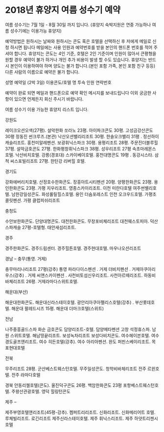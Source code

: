 # 2018년 휴양지 여름 성수기 예약

여름 성수기는 7월 1일 - 8월 30일 까지 입니다.
(휴양지 숙박지원은 연중 가능하나 여름 성수기에는 이용가능 휴양지)

예약방법은 원하시는 날짜와 원하시는 콘도 혹은 호텔을 선택하신 후 저에게 메일로 신청 하시면 됩니다 
메일에는 사용 인원과 예약번호를 받을 본인의 핸드폰 번호를 적어 주셔야 합니다.
휴양지는 콘도는 4인 기준, 호텔은 2인 기준이며 인원이 많아서 큰평형을 원할 경우
예약이 불가 하거나 개인 추가 비용이 발생 할 수도 있습니다. 
휴양지는 반드시 본인이 이용하여야 하며 양도는 불가 합니다.(본인 포함 가족, 본인 포함 친구 등등)
다른 사람의 이름으로 예약은 불가 합니다.

성명	예약일 (2박 3일)	이용콘도/호텔 명	투숙 인원	연락번호
　	　	　	　	　

예약이 완료 되면 메일과 핸드폰으로 예약 확인 메시지를 보내드립니다 
이외 궁금한 사항이 있으면 언제든지 회신 주시기 바랍니다.

여름 성수기 이용 가능한 휴양지 리스트 입니다.

강원도

레이크오션오색(27평). 설악한화 쏘라노 23평. 아이파크콘도 30평. 
고성금강산콘도 30평 정동진 썬크루즈.(본관) 낙산오션밸리리조트 30평. 
한솔오크밸리 31평 . 정선하이캐슬리조트. 홍천미알레펜션.
보광휘닉스파크 30평. 용평리조트 28평. 주문진더블루힐 37평. 
설악금호콘도 27평. 한화평창휘닉스파크 38평. 성우리조트 27평
속초마레몬스호텔. 낙산비치호텔. 강릉(경포대) 스카이베이호텔. 
홍천대명콘도 19평 . 동강시스타. 삼척 씨스포빌리조트 27평. 
한탄강 리버힐 호텔. 

경기도

강화에버리치호텔. 산정호수한화콘도. 장흥아트시티펜션 20평. 양평한화콘도 23평.
용인한화콘도 23평. 가평 지우리조트. 영종스카이리조트. 이천 미란다호텔
여주썬밸리호텔. 남한강일성콘도. 화성롤릴힐스호텔. 용인 더숨포레스트
인천 오크우드호텔. 가평초콜릿펜션. 가평 클럽피쉬리조트

충청도

수안보한화콘도. 단양대명콘도. 대천한화콘도. 무창포비체리조트
대천웨스토피아. 덕산스파캐슬 27평-호텔형. 태안새섬리조트. 


경주 

경주한화콘도. 경주드림센터. 경주힐튼호텔. 경주현대호텔. 마우나오션리조트


경남 – 충무(통영. 거제) 

충무마리나리조트 27평(강추) 통영 파라다이스펜션 . 거제 더비치펜션 . 
거제아쿠아리우스(강추) . 거제 씨앤스카이펜션 . 사천비토섬신우리조트.
사천아르떼리조트. 하동비바체리조트 26평. 거제라마다스위트호텔.


해운대(부산)

해운대한화콘도. 해운대신라스테이호텔. 광안리아쿠아펠리스호텔(강추) . 
부산롯데호텔. 해운대 팔레드시즈 15평. 해운대 더마크호텔(스위트) 

전남

나주중흥골드스파 화순 금호콘도 담양리조트-호텔. 담양메타펜션
고창 석정휴스파. 남원 스위트호텔. 해남땅끝리조트. 보성녹차리조트
보성다비치콘도. 여수헤이븐호텔. 여수경도골프앤리조트. 여수 히든호텔(강추).
여수 아리아펜션. 완도 퍼핀스베이리조트. 목포현대호텔


전북

무주리조트 28평. 군산베스트웨스턴호텔. 무주일성콘도. 청학비바체리조트
전주 르윈호텔. 전주 라마다호텔


경북 
안동리첼호텔(콘도). 울진덕구콘도 26평. 백암한화콘도 23평
포항베스트웨스턴호텔. 주왕산관광호텔. 영덕 힐링턴콘도


제주 –

제주부영호텔앤리조트(45평-강추). 켐퍼트리리조트.
신화리조트. 신화메리어트 호텔. 루체빌리조트. 로긴리조트
제주신라스테이호텔. 제주 휘닉스리조트. 제주 하얏트리젠시호텔



